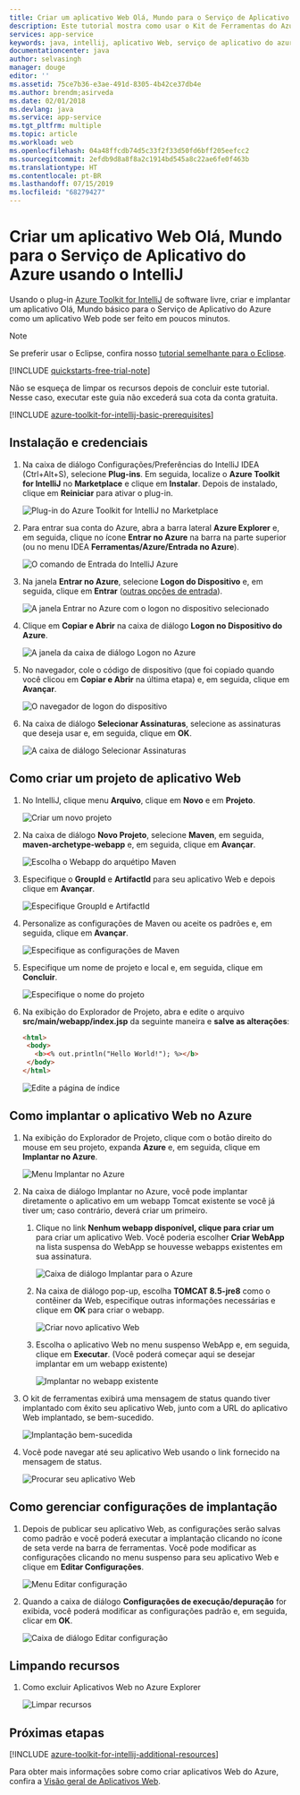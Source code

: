 ```yaml
---
title: Criar um aplicativo Web Olá, Mundo para o Serviço de Aplicativo do Azure usando o IntelliJ
description: Este tutorial mostra como usar o Kit de Ferramentas do Azure para IntelliJ para criar um aplicativo Web Hello World para o Azure.
services: app-service
keywords: java, intellij, aplicativo Web, serviço de aplicativo do azure, olá, mundo, início rápido
documentationcenter: java
author: selvasingh
manager: douge
editor: ''
ms.assetid: 75ce7b36-e3ae-491d-8305-4b42ce37db4e
ms.author: brendm;asirveda
ms.date: 02/01/2018
ms.devlang: java
ms.service: app-service
ms.tgt_pltfrm: multiple
ms.topic: article
ms.workload: web
ms.openlocfilehash: 04a48ffcdb74d5c33f2f33d50fd6bff205eefcc2
ms.sourcegitcommit: 2efdb9d8a8f8a2c1914bd545a8c22ae6fe0f463b
ms.translationtype: HT
ms.contentlocale: pt-BR
ms.lasthandoff: 07/15/2019
ms.locfileid: "68279427"
---
```

# <a name="create-a-hello-world-web-app-for-azure-app-service-using-intellij"></a>Criar um aplicativo Web Olá, Mundo para o Serviço de Aplicativo do Azure usando o IntelliJ

Usando o plug-in [Azure Toolkit for IntelliJ](https://plugins.jetbrains.com/plugin/8053) de software livre, criar e implantar um aplicativo Olá, Mundo básico para o Serviço de Aplicativo do Azure como um aplicativo Web pode ser feito em poucos minutos.

> [!NOTE]
>
> Se preferir usar o Eclipse, confira nosso [tutorial semelhante para o Eclipse][eclipse-hello-world].
>
>[!INCLUDE [quickstarts-free-trial-note](../includes/quickstarts-free-trial-note.md)]
>
> Não se esqueça de limpar os recursos depois de concluir este tutorial. Nesse caso, executar este guia não excederá sua cota da conta gratuita.
>

[!INCLUDE [azure-toolkit-for-intellij-basic-prerequisites](../includes/azure-toolkit-for-intellij-basic-prerequisites.md)]

## <a name="installation-and-sign-in"></a>Instalação e credenciais

1. Na caixa de diálogo Configurações/Preferências do IntelliJ IDEA (Ctrl+Alt+S), selecione **Plug-ins**. Em seguida, localize o **Azure Toolkit for IntelliJ** no **Marketplace** e clique em **Instalar**. Depois de instalado, clique em **Reiniciar** para ativar o plug-in. 

   ![Plug-in do Azure Toolkit for IntelliJ no Marketplace][marketplace]

2. Para entrar sua conta do Azure, abra a barra lateral **Azure Explorer** e, em seguida, clique no ícone **Entrar no Azure** na barra na parte superior (ou no menu IDEA **Ferramentas/Azure/Entrada no Azure**).

   ![O comando de Entrada do IntelliJ Azure][I01]

3. Na janela **Entrar no Azure**, selecione **Logon do Dispositivo** e, em seguida, clique em **Entrar** ([outras opções de entrada](azure-toolkit-for-intellij-sign-in-instructions.md)).

   ![A janela Entrar no Azure com o logon no dispositivo selecionado][I02]

4. Clique em **Copiar e Abrir** na caixa de diálogo **Logon no Dispositivo do Azure**.

   ![A janela da caixa de diálogo Logon no Azure][I03]

5. No navegador, cole o código de dispositivo (que foi copiado quando você clicou em **Copiar e Abrir** na última etapa) e, em seguida, clique em **Avançar**.

   ![O navegador de logon do dispositivo][I04]

6. Na caixa de diálogo **Selecionar Assinaturas**, selecione as assinaturas que deseja usar e, em seguida, clique em **OK**.

   ![A caixa de diálogo Selecionar Assinaturas][I05]

## <a name="creating-web-app-project"></a>Como criar um projeto de aplicativo Web

1. No IntelliJ, clique menu **Arquivo**, clique em **Novo** e em **Projeto**.

   ![Criar um novo projeto][file-new-project]

2. Na caixa de diálogo **Novo Projeto**, selecione **Maven**, em seguida, **maven-archetype-webapp** e, em seguida, clique em **Avançar**.

   ![Escolha o Webapp do arquétipo Maven][maven-archetype-webapp]

3. Especifique o **GroupId** e **ArtifactId** para seu aplicativo Web e depois clique em **Avançar**.

   ![Especifique GroupId e ArtifactId][groupid-and-artifactid]

4. Personalize as configurações de Maven ou aceite os padrões e, em seguida, clique em **Avançar**.

   ![Especifique as configurações de Maven][maven-options]

5. Especifique um nome de projeto e local e, em seguida, clique em **Concluir**.

   ![Especifique o nome do projeto][project-name]

6. Na exibição do Explorador de Projeto, abra e edite o arquivo **src/main/webapp/index.jsp** da seguinte maneira e **salve as alterações**:

   ```html
   <html>
    <body>
      <b><% out.println("Hello World!"); %></b>
    </body>
   </html>
   ```

   ![Edite a página de índice][edit-index-page]

## <a name="deploying-web-app-to-azure"></a>Como implantar o aplicativo Web no Azure

1. Na exibição do Explorador de Projeto, clique com o botão direito do mouse em seu projeto, expanda **Azure** e, em seguida, clique em **Implantar no Azure**.

   ![Menu Implantar no Azure][deploy-to-azure-menu]

1. Na caixa de diálogo Implantar no Azure, você pode implantar diretamente o aplicativo em um webapp Tomcat existente se você já tiver um; caso contrário, deverá criar um primeiro.
   1. Clique no link **Nenhum webapp disponível, clique para criar um** para criar um aplicativo Web. Você poderia escolher **Criar WebApp** na lista suspensa do WebApp se houvesse webapps existentes em sua assinatura.

      ![Caixa de diálogo Implantar para o Azure][deploy-to-azure-dialog]

   1. Na caixa de diálogo pop-up, escolha **TOMCAT 8.5-jre8** como o contêiner da Web, especifique outras informações necessárias e clique em **OK** para criar o webapp.

      ![Criar novo aplicativo Web][create-new-web-app-dialog]

   1. Escolha o aplicativo Web no menu suspenso WebApp e, em seguida, clique em **Executar**. (Você poderá começar aqui se desejar implantar em um webapp existente)

      ![Implantar no webapp existente][deploy-to-existing-webapp]

1. O kit de ferramentas exibirá uma mensagem de status quando tiver implantado com êxito seu aplicativo Web, junto com a URL do aplicativo Web implantado, se bem-sucedido.

   ![Implantação bem-sucedida][successfully-deployed]

1. Você pode navegar até seu aplicativo Web usando o link fornecido na mensagem de status.

   ![Procurar seu aplicativo Web][browse-web-app]

## <a name="managing-deploy-configurations"></a>Como gerenciar configurações de implantação

1. Depois de publicar seu aplicativo Web, as configurações serão salvas como padrão e você poderá executar a implantação clicando no ícone de seta verde na barra de ferramentas. Você pode modificar as configurações clicando no menu suspenso para seu aplicativo Web e clique em **Editar Configurações**.

   ![Menu Editar configuração][edit-configuration-menu]

1. Quando a caixa de diálogo **Configurações de execução/depuração** for exibida, você poderá modificar as configurações padrão e, em seguida, clicar em **OK**.

   ![Caixa de diálogo Editar configuração][edit-configuration-dialog]

## <a name="cleaning-up-resources"></a>Limpando recursos

1. Como excluir Aplicativos Web no Azure Explorer

     ![Limpar recursos][clean-resources]

## <a name="next-steps"></a>Próximas etapas

[!INCLUDE [azure-toolkit-for-intellij-additional-resources](../includes/azure-toolkit-for-intellij-additional-resources.md)]

Para obter mais informações sobre como criar aplicativos Web do Azure, confira a [Visão geral de Aplicativos Web].

<!-- URL List -->

[Azure Toolkit for IntelliJ]: azure-toolkit-for-intellij.md
[Azure Toolkit for Eclipse]: ../eclipse/azure-toolkit-for-eclipse.md
[eclipse-hello-world]: ../eclipse/azure-toolkit-for-eclipse-create-hello-world-web-app.md
[Visão geral de Aplicativos Web]: /azure/app-service/app-service-web-overview
[Apache Tomcat]: http://tomcat.apache.org/
[Jetty]: http://www.eclipse.org/jetty/
[Legacy Version]: azure-toolkit-for-intellij-create-hello-world-web-app-legacy-version.md
[intelliJ-sign-in-instructions]: azure-toolkit-for-intellij-sign-in-instructions.md

<!-- IMG List -->
[marketplace]:./media/azure-toolkit-for-intellij-create-hello-world-web-app/marketplace.png
[file-new-project]: ./media/azure-toolkit-for-intellij-create-hello-world-web-app/file-new-project.png
[maven-archetype-webapp]: ./media/azure-toolkit-for-intellij-create-hello-world-web-app/maven-archetype-webapp.png
[groupid-and-artifactid]: ./media/azure-toolkit-for-intellij-create-hello-world-web-app/groupid-and-artifactid.png
[maven-options]: ./media/azure-toolkit-for-intellij-create-hello-world-web-app/maven-options.png
[project-name]: ./media/azure-toolkit-for-intellij-create-hello-world-web-app/project-name.png
[open-index-page]: ./media/azure-toolkit-for-intellij-create-hello-world-web-app/open-index-page.png
[edit-index-page]: ./media/azure-toolkit-for-intellij-create-hello-world-web-app/edit-index-page.png
[deploy-to-azure-menu]: ./media/azure-toolkit-for-intellij-create-hello-world-web-app/run-on-web-app-menu.png
[deploy-to-azure-dialog]: ./media/azure-toolkit-for-intellij-create-hello-world-web-app/run-on-web-app-dialog.png
[deploy-to-existing-webapp]: ./media/azure-toolkit-for-intellij-create-hello-world-web-app/deploy-to-existing-webapp.png
[create-new-web-app-dialog]: ./media/azure-toolkit-for-intellij-create-hello-world-web-app/create-new-web-app-dialog.png
[successfully-deployed]: ./media/azure-toolkit-for-intellij-create-hello-world-web-app/successfully-deployed.png
[browse-web-app]: ./media/azure-toolkit-for-intellij-create-hello-world-web-app/browse-web-app.png
[edit-configuration-menu]: ./media/azure-toolkit-for-intellij-create-hello-world-web-app/edit-configuration-menu.png
[edit-configuration-dialog]: ./media/azure-toolkit-for-intellij-create-hello-world-web-app/edit-configuration-dialog.png
[clean-resources]: ./media/azure-toolkit-for-intellij-create-hello-world-web-app/clean-resource.png
[I01]: media/azure-toolkit-for-intellij-sign-in-instructions/I01.png
[I02]: media/azure-toolkit-for-intellij-sign-in-instructions/I02.png
[I03]: media/azure-toolkit-for-intellij-sign-in-instructions/I03.png
[I04]: media/azure-toolkit-for-intellij-sign-in-instructions/I04.png
[I05]: media/azure-toolkit-for-intellij-sign-in-instructions/I05.png
